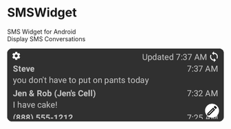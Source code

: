 # SMSWidget

SMS Widget for Android <br>
Display SMS Conversations

<img alt="SMS Widget Preview Image" src="https://github.com/stacyhigit/SMSWidget/blob/master/app/src/main/res/drawable-nodpi/sms_preview.png">
